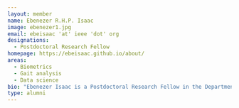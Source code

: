 ```yaml
---
layout: member
name: Ebenezer R.H.P. Isaac
image: ebenezer1.jpg
email: ebeisaac 'at' ieee 'dot' org
designations: 
  - Postdoctoral Research Fellow
homepage: https://ebeisaac.github.io/about/
areas:
  - Biometrics
  - Gait analysis
  - Data science
bio: "Ebenezer Isaac is a Postdoctoral Research Fellow in the Department of Computer Science and Engineering at IIT Madras. He holds M.E. and Ph.D. degrees in Computer Science and Engineering and is a member of both ACM and IEEE. His postdoctoral research concerns telecom data storage optimization and class imbalance learning.Awards:Visvesvaraya PhD Scheme Fellowship, awarded by Ministry of Electronics and IT, Government of India, 2016."
type: alumni
---
```

